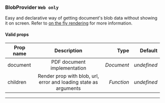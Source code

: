 ### BlobProvider `Web only`

Easy and declarative way of getting document's blob data without showing it on screen.
Refer to [on the fly rendering](/advanced#on-the-fly-rendering) for more information.

#### Valid props

| Prop name            | Description                                                      |    Type                 |   Default   |
| -------------------- |:----------------------------------------------------------------:| -----------------------:| -----------:|
| document             | PDF document implementation                                      | *Document*              | _undefined_ |
| children             | Render prop with blob, url, error and loading state as arguments | *Function*  | _undefined_ |

---
